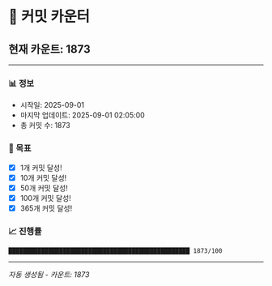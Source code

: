 # 🔢 커밋 카운터

## 현재 카운트: 1873

---

### 📊 정보
- 시작일: 2025-09-01
- 마지막 업데이트: 2025-09-01 02:05:00
- 총 커밋 수: 1873

### 🎯 목표
- [x] 1개 커밋 달성!
- [x] 10개 커밋 달성!
- [x] 50개 커밋 달성!
- [x] 100개 커밋 달성!
- [x] 365개 커밋 달성!

### 📈 진행률
```
██████████████████████████████████████████████████ 1873/100
```

---
*자동 생성됨 - 카운트: 1873*
